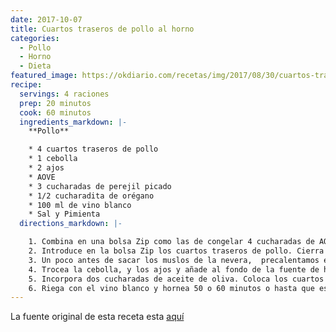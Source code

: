 ```yaml
---
date: 2017-10-07
title: Cuartos traseros de pollo al horno
categories:
  - Pollo
  - Horno
  - Dieta
featured_image: https://okdiario.com/recetas/img/2017/08/30/cuartos-traseros-de-pollo-al-horno-655x368.jpg
recipe:
  servings: 4 raciones
  prep: 20 minutos
  cook: 60 minutos
  ingredients_markdown: |-
    **Pollo**

    * 4 cuartos traseros de pollo
    * 1 cebolla
    * 2 ajos
    * AOVE
    * 3 cucharadas de perejil picado
    * 1/2 cucharadita de orégano
    * 100 ml de vino blanco
    * Sal y Pimienta
  directions_markdown: |-

    1. Combina en una bolsa Zip como las de congelar 4 cucharadas de AOVE, una cucharada de perejil picado sal y pimienta negra.
    2. Introduce en la bolsa Zip los cuartos traseros de pollo. Cierra la bolsa y frota hasta lograr que se impregnen de este aliño. Deja reposar 20 minutos en la nevera. El aliño aportará más aroma y sabor al pollo.
    3. Un poco antes de sacar los muslos de la nevera,  precalentamos el horno a 180 grados.  Preparamos una bandeja de horno.
    4. Trocea la cebolla, y los ajos y añade al fondo de la fuente de horno.
    5. Incorpora dos cucharadas de aceite de oliva. Coloca los cuartos traseros sobre las verduras cortadas, sazona con sal y pimienta.
    6. Riega con el vino blanco y hornea 50 o 60 minutos o hasta que esté dorado.
---
```

La fuente original de esta receta esta [aquí](https://okdiario.com/recetas/2017/08/31/cuartos-traseros-pollo-horno-87241)